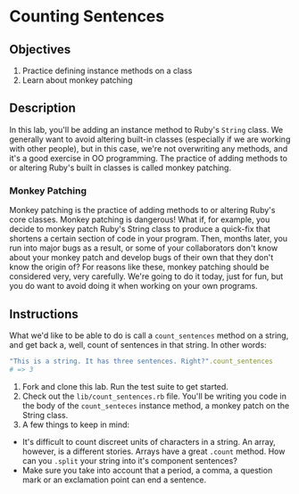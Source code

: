 # Counting Sentences

## Objectives
1. Practice defining instance methods on a class
2. Learn about monkey patching

## Description

In this lab, you'll be adding an instance method to Ruby's `String` class. We generally want to avoid altering built-in classes (especially if we are working with other people), but in this case, we're not overwriting any methods, and it's a good exercise in OO programming. The practice of adding methods to or altering Ruby's built in classes is called monkey patching. 

### Monkey Patching

Monkey patching is the practice of adding methods to or altering Ruby's core classes. Monkey patching is dangerous! What if, for example, you decide to monkey patch Ruby's String class to produce a quick-fix that shortens a certain section of code in your program. Then, months later, you run into major bugs as a result, or some of your collaborators don't know about your monkey patch and develop bugs of their own that they don't know the origin of? For reasons like these, monkey patching should be considered very, very carefully. We're going to do it today, just for fun, but you do want to avoid doing it when working on your own programs. 

## Instructions

What we'd like to be able to do is call a `count_sentences` method on a string, and
get back a, well, count of sentences in that string. In other words:

```ruby
"This is a string. It has three sentences. Right?".count_sentences
# => 3
```

1. Fork and clone this lab. Run the test suite to get started. 
2. Check out the `lib/count_sentences.rb` file. You'll be writing you code in the body of the `count_senteces` instance method, a monkey patch on the String class. 
3. A few things to keep in mind:

* It's difficult to count discreet units of characters in a string. An array, however, is a different stories. Arrays have a great `.count` method. How can you `.split` your string into it's component sentences?
* Make sure you take into account that a period, a comma, a question mark or an exclamation point can end a sentence.
